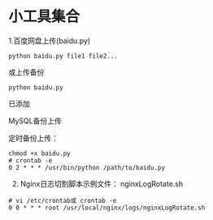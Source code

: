 # 小工具集合

1.百度网盘上传(baidu.py)

```
python baidu.py file1 file2...
```

或上传备份

```
python baidu.py
```

已添加

MySQL备份上传

定时备份上传：

```
chmod +x baidu.py
# crontab -e
0 2 * * * /usr/bin/python /path/to/baidu.py
```

2. Nginx日志切割脚本示例文件： nginxLogRotate.sh

```
# vi /etc/crontab或 crontab -e
0 0 * * * root /usr/local/nginx/logs/nginxLogRotate.sh
```